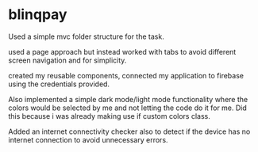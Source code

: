 # blinqpay

Used a simple mvc folder structure for the task.

used a page approach but instead worked with tabs to avoid different screen navigation and for simplicity.

created my reusable components, connected my application to firebase using the credentials provided.

Also implemented a simple dark mode/light mode functionality where the colors would be selected by me and not letting the code do it for me. Did this because i was already making use if custom colors class. 

Added an internet connectivity checker also to detect if the device has no internet connection to avoid unnecessary errors.
